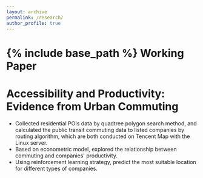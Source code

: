 ```yaml
---
layout: archive
permalink: /research/
author_profile: true
---
```

{% include base_path %}
Working Paper
======
# Accessibility and Productivity: Evidence from Urban Commuting
- Collected residential POIs data by quadtree polygon search method, and calculated the public transit commuting data to listed companies by routing algorithm, which are both conducted on Tencent Map with the Linux server.
- Based on econometric model, explored the relationship between commuting and companies' productivity.
- Using reinforcement learning strategy, predict the most suitable location for different types of companies. 
